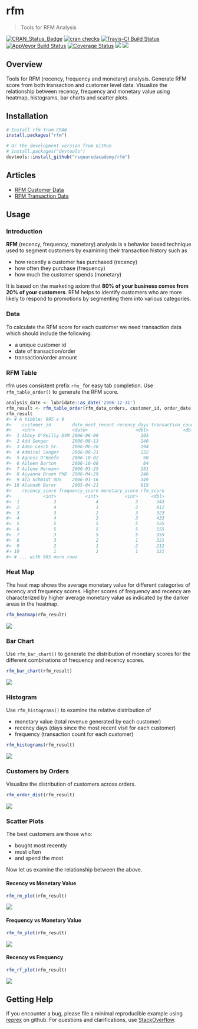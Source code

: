 
<!-- README.md is generated from README.Rmd. Please edit that file -->

# rfm

> Tools for RFM Analysis

[![CRAN\_Status\_Badge](https://www.r-pkg.org/badges/version/rfm)](https://cran.r-project.org/package=rfm)
[![cran
checks](https://cranchecks.info/badges/summary/rfm)](https://cran.r-project.org/web/checks/check_results_rfm.html)
[![Travis-CI Build
Status](https://travis-ci.org/rsquaredacademy/rfm.svg?branch=master)](https://travis-ci.org/rsquaredacademy/rfm)
[![AppVeyor Build
Status](https://ci.appveyor.com/api/projects/status/github/rsquaredacademy/rfm?branch=master&svg=true)](https://ci.appveyor.com/project/rsquaredacademy/rfm)
[![Coverage
Status](https://img.shields.io/codecov/c/github/rsquaredacademy/rfm/master.svg)](https://codecov.io/github/rsquaredacademy/rfm?branch=master)
[![](https://cranlogs.r-pkg.org/badges/grand-total/rfm)](https://cran.r-project.org/package=rfm)
![](https://img.shields.io/badge/lifecycle-maturing-blue.svg)

## Overview

Tools for RFM (recency, frequency and monetary) analysis. Generate RFM
score from both transaction and customer level data. Visualize the
relationship between recency, frequency and monetary value using
heatmap, histograms, bar charts and scatter plots.

## Installation

``` r
# Install rfm from CRAN
install.packages("rfm")

# Or the development version from GitHub
# install.packages("devtools")
devtools::install_github("rsquaredacademy/rfm")
```

## Articles

  - [RFM Customer
    Data](https://rfm.rsquaredacademy.com/articles/rfm-customer-level-data.html)
  - [RFM Transaction
    Data](https://rfm.rsquaredacademy.com/articles/rfm-transaction-level-data.html)

## Usage

### Introduction

**RFM** (recency, frequency, monetary) analysis is a behavior based
technique used to segment customers by examining their transaction
history such as

  - how recently a customer has purchased (recency)
  - how often they purchase (frequency)
  - how much the customer spends (monetary)

It is based on the marketing axiom that **80% of your business comes
from 20% of your customers**. RFM helps to identify customers who are
more likely to respond to promotions by segmenting them into various
categories.

### Data

To calculate the RFM score for each customer we need transaction data
which should include the following:

  - a unique customer id
  - date of transaction/order
  - transaction/order amount

### RFM Table

rfm uses consistent prefix `rfm_` for easy tab completion. Use
`rfm_table_order()` to generate the RFM score.

``` r
analysis_date <- lubridate::as_date('2006-12-31')
rfm_result <- rfm_table_order(rfm_data_orders, customer_id, order_date, revenue, analysis_date)
rfm_result
#> # A tibble: 995 x 9
#>    customer_id        date_most_recent recency_days transaction_count amount
#>    <chr>              <date>                  <dbl>             <dbl>  <dbl>
#>  1 Abbey O'Reilly DVM 2006-06-09                205                 6    472
#>  2 Add Senger         2006-08-13                140                 3    340
#>  3 Aden Lesch Sr.     2006-06-20                194                 4    405
#>  4 Admiral Senger     2006-08-21                132                 5    448
#>  5 Agness O'Keefe     2006-10-02                 90                 9    843
#>  6 Aileen Barton      2006-10-08                 84                 9    763
#>  7 Ailene Hermann     2006-03-25                281                 8    699
#>  8 Aiyanna Bruen PhD  2006-04-29                246                 4    157
#>  9 Ala Schmidt DDS    2006-01-16                349                 3    363
#> 10 Alannah Borer      2005-04-21                619                 4    196
#>    recency_score frequency_score monetary_score rfm_score
#>            <int>           <int>          <int>     <dbl>
#>  1             3               4              3       343
#>  2             4               1              2       412
#>  3             3               2              3       323
#>  4             4               3              3       433
#>  5             5               5              5       555
#>  6             5               5              5       555
#>  7             3               5              5       355
#>  8             3               2              1       321
#>  9             2               1              2       212
#> 10             1               2              1       121
#> # ... with 985 more rows
```

### Heat Map

The heat map shows the average monetary value for different categories
of recency and frequency scores. Higher scores of frequency and recency
are characterized by higher average monetary value as indicated by the
darker areas in the heatmap.

``` r
rfm_heatmap(rfm_result)
```

<img src="tools/README-heatmap-1.png" style="display: block; margin: auto;" />

### Bar Chart

Use `rfm_bar_chart()` to generate the distribution of monetary scores
for the different combinations of frequency and recency scores.

``` r
rfm_bar_chart(rfm_result)
```

<img src="tools/README-barchart-1.png" style="display: block; margin: auto;" />

### Histogram

Use `rfm_histograms()` to examine the relative distribution of

  - monetary value (total revenue generated by each customer)
  - recency days (days since the most recent visit for each customer)
  - frequency (transaction count for each customer)

<!-- end list -->

``` r
rfm_histograms(rfm_result)
```

<img src="tools/README-rfmhist-1.png" style="display: block; margin: auto;" />

### Customers by Orders

Visualize the distribution of customers across orders.

``` r
rfm_order_dist(rfm_result)
```

<img src="tools/README-rfmorders-1.png" style="display: block; margin: auto;" />

### Scatter Plots

The best customers are those who:

  - bought most recently
  - most often
  - and spend the most

Now let us examine the relationship between the above.

#### Recency vs Monetary Value

``` r
rfm_rm_plot(rfm_result)
```

<img src="tools/README-mr-1.png" style="display: block; margin: auto;" />

#### Frequency vs Monetary Value

``` r
rfm_fm_plot(rfm_result)
```

<img src="tools/README-fm-1.png" style="display: block; margin: auto;" />

#### Recency vs Frequency

``` r
rfm_rf_plot(rfm_result)
```

<img src="tools/README-fr-1.png" style="display: block; margin: auto;" />

## Getting Help

If you encounter a bug, please file a minimal reproducible example using
[reprex](https://reprex.tidyverse.org/index.html) on github. For
questions and clarifications, use
[StackOverflow](https://stackoverflow.com/).
